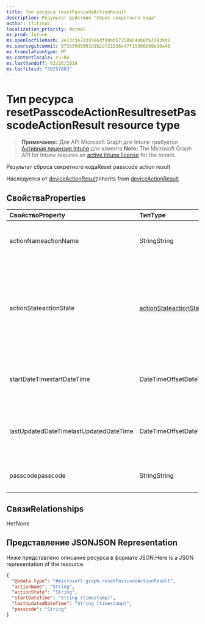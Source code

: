 ```yaml
---
title: Тип ресурса resetPasscodeActionResult
description: Результат действия "Сброс секретного кода"
author: tfitzmac
localization_priority: Normal
ms.prod: Intune
ms.openlocfilehash: 2e23c3e7d39566df98ab57258a54ab6f637439d1
ms.sourcegitcommit: 873b99d9001d1b2af21836e47f15360b08e10a40
ms.translationtype: MT
ms.contentlocale: ru-RU
ms.lasthandoff: 02/26/2019
ms.locfileid: "30257003"
---
```

# <a name="resetpasscodeactionresult-resource-type"></a><span data-ttu-id="77eb9-103">Тип ресурса resetPasscodeActionResult</span><span class="sxs-lookup"><span data-stu-id="77eb9-103">resetPasscodeActionResult resource type</span></span>

> <span data-ttu-id="77eb9-104">**Примечание:** Для API Microsoft Graph для Intune требуется [Активная лицензия Intune](https://go.microsoft.com/fwlink/?linkid=839381) для клиента.</span><span class="sxs-lookup"><span data-stu-id="77eb9-104">**Note:** The Microsoft Graph API for Intune requires an [active Intune license](https://go.microsoft.com/fwlink/?linkid=839381) for the tenant.</span></span>

<span data-ttu-id="77eb9-105">Результат сброса секретного кода</span><span class="sxs-lookup"><span data-stu-id="77eb9-105">Reset passcode action result</span></span>


<span data-ttu-id="77eb9-106">Наследуется от [deviceActionResult](../resources/intune-devices-deviceactionresult.md)</span><span class="sxs-lookup"><span data-stu-id="77eb9-106">Inherits from [deviceActionResult](../resources/intune-devices-deviceactionresult.md)</span></span>

## <a name="properties"></a><span data-ttu-id="77eb9-107">Свойства</span><span class="sxs-lookup"><span data-stu-id="77eb9-107">Properties</span></span>
|<span data-ttu-id="77eb9-108">Свойство</span><span class="sxs-lookup"><span data-stu-id="77eb9-108">Property</span></span>|<span data-ttu-id="77eb9-109">Тип</span><span class="sxs-lookup"><span data-stu-id="77eb9-109">Type</span></span>|<span data-ttu-id="77eb9-110">Описание</span><span class="sxs-lookup"><span data-stu-id="77eb9-110">Description</span></span>|
|:---|:---|:---|
|<span data-ttu-id="77eb9-111">actionName</span><span class="sxs-lookup"><span data-stu-id="77eb9-111">actionName</span></span>|<span data-ttu-id="77eb9-112">String</span><span class="sxs-lookup"><span data-stu-id="77eb9-112">String</span></span>|<span data-ttu-id="77eb9-113">Название действия. Наследуется от [deviceActionResult](../resources/intune-devices-deviceactionresult.md)</span><span class="sxs-lookup"><span data-stu-id="77eb9-113">Action name Inherited from [deviceActionResult](../resources/intune-devices-deviceactionresult.md)</span></span>|
|<span data-ttu-id="77eb9-114">actionState</span><span class="sxs-lookup"><span data-stu-id="77eb9-114">actionState</span></span>|[<span data-ttu-id="77eb9-115">actionState</span><span class="sxs-lookup"><span data-stu-id="77eb9-115">actionState</span></span>](../resources/intune-devices-actionstate.md)|<span data-ttu-id="77eb9-116">Состояние действия, унаследованного от [deviceActionResult](../resources/intune-devices-deviceactionresult.md).</span><span class="sxs-lookup"><span data-stu-id="77eb9-116">State of the action Inherited from [deviceActionResult](../resources/intune-devices-deviceactionresult.md).</span></span> <span data-ttu-id="77eb9-117">Возможные значения: `none`, `pending`, `canceled`, `active`, `done`, `failed`, `notSupported`.</span><span class="sxs-lookup"><span data-stu-id="77eb9-117">Possible values are: `none`, `pending`, `canceled`, `active`, `done`, `failed`, `notSupported`.</span></span>|
|<span data-ttu-id="77eb9-118">startDateTime</span><span class="sxs-lookup"><span data-stu-id="77eb9-118">startDateTime</span></span>|<span data-ttu-id="77eb9-119">DateTimeOffset</span><span class="sxs-lookup"><span data-stu-id="77eb9-119">DateTimeOffset</span></span>|<span data-ttu-id="77eb9-120">Время начала действия. Наследуется от [deviceActionResult](../resources/intune-devices-deviceactionresult.md)</span><span class="sxs-lookup"><span data-stu-id="77eb9-120">Time the action was initiated Inherited from [deviceActionResult](../resources/intune-devices-deviceactionresult.md)</span></span>|
|<span data-ttu-id="77eb9-121">lastUpdatedDateTime</span><span class="sxs-lookup"><span data-stu-id="77eb9-121">lastUpdatedDateTime</span></span>|<span data-ttu-id="77eb9-122">DateTimeOffset</span><span class="sxs-lookup"><span data-stu-id="77eb9-122">DateTimeOffset</span></span>|<span data-ttu-id="77eb9-123">Время последнего обновления действия. Наследуется от [deviceActionResult](../resources/intune-devices-deviceactionresult.md)</span><span class="sxs-lookup"><span data-stu-id="77eb9-123">Time the action state was last updated Inherited from [deviceActionResult](../resources/intune-devices-deviceactionresult.md)</span></span>|
|<span data-ttu-id="77eb9-124">passcode</span><span class="sxs-lookup"><span data-stu-id="77eb9-124">passcode</span></span>|<span data-ttu-id="77eb9-125">String</span><span class="sxs-lookup"><span data-stu-id="77eb9-125">String</span></span>|<span data-ttu-id="77eb9-126">Новый секретный код для устройства</span><span class="sxs-lookup"><span data-stu-id="77eb9-126">Newly generated passcode for the device</span></span> |

## <a name="relationships"></a><span data-ttu-id="77eb9-127">Связи</span><span class="sxs-lookup"><span data-stu-id="77eb9-127">Relationships</span></span>
<span data-ttu-id="77eb9-128">Нет</span><span class="sxs-lookup"><span data-stu-id="77eb9-128">None</span></span>

## <a name="json-representation"></a><span data-ttu-id="77eb9-129">Представление JSON</span><span class="sxs-lookup"><span data-stu-id="77eb9-129">JSON Representation</span></span>
<span data-ttu-id="77eb9-130">Ниже представлено описание ресурса в формате JSON.</span><span class="sxs-lookup"><span data-stu-id="77eb9-130">Here is a JSON representation of the resource.</span></span>
<!-- {
  "blockType": "resource",
  "@odata.type": "microsoft.graph.resetPasscodeActionResult"
}
-->
``` json
{
  "@odata.type": "#microsoft.graph.resetPasscodeActionResult",
  "actionName": "String",
  "actionState": "String",
  "startDateTime": "String (timestamp)",
  "lastUpdatedDateTime": "String (timestamp)",
  "passcode": "String"
}
```



